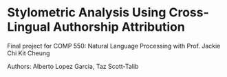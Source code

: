 # Stylometric Analysis Using Cross-Lingual Authorship Attribution

Final project for COMP 550: Natural Language Processing with Prof. Jackie Chi Kit Cheung

Authors: Alberto Lopez Garcia, Taz Scott-Talib
